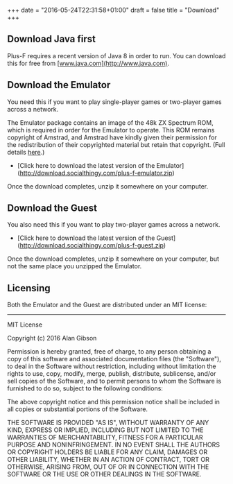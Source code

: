 +++
date = "2016-05-24T22:31:58+01:00"
draft = false
title = "Download"
+++

## Download Java first

Plus-F requires a recent version of Java 8 in order to run. You can download this for free from
[www.java.com](http://www.java.com).

## Download the Emulator

You need this if you want to play single-player games or two-player games across a network.

The Emulator package contains an image of the 48k ZX Spectrum ROM, which is required in order for the Emulator to
operate. This ROM remains copyright of Amstrad, and Amstrad have kindly given their permission for the 
redistribution of their copyrighted material but retain that copyright.
(Full details [here](https://groups.google.com/forum/#!msg/comp.sys.amstrad.8bit/HtpBU2Bzv_U/HhNDSU3MksAJ).)

* [Click here to download the latest version of the Emulator] (http://download.socialthingy.com/plus-f-emulator.zip)

Once the download completes, unzip it somewhere on your computer.

## Download the Guest

You also need this if you want to play two-player games across a network.

* [Click here to download the latest version of the Guest] (http://download.socialthingy.com/plus-f-guest.zip)

Once the download completes, unzip it somewhere on your computer, but not the same place you unzipped the Emulator.

## Licensing

Both the Emulator and the Guest are distributed under an MIT license:

---
MIT License

Copyright (c) 2016 Alan Gibson

Permission is hereby granted, free of charge, to any person obtaining a copy
of this software and associated documentation files (the "Software"), to deal
in the Software without restriction, including without limitation the rights
to use, copy, modify, merge, publish, distribute, sublicense, and/or sell
copies of the Software, and to permit persons to whom the Software is
furnished to do so, subject to the following conditions:

The above copyright notice and this permission notice shall be included in all
copies or substantial portions of the Software.

THE SOFTWARE IS PROVIDED "AS IS", WITHOUT WARRANTY OF ANY KIND, EXPRESS OR
IMPLIED, INCLUDING BUT NOT LIMITED TO THE WARRANTIES OF MERCHANTABILITY,
FITNESS FOR A PARTICULAR PURPOSE AND NONINFRINGEMENT. IN NO EVENT SHALL THE
AUTHORS OR COPYRIGHT HOLDERS BE LIABLE FOR ANY CLAIM, DAMAGES OR OTHER
LIABILITY, WHETHER IN AN ACTION OF CONTRACT, TORT OR OTHERWISE, ARISING FROM,
OUT OF OR IN CONNECTION WITH THE SOFTWARE OR THE USE OR OTHER DEALINGS IN THE
SOFTWARE.

